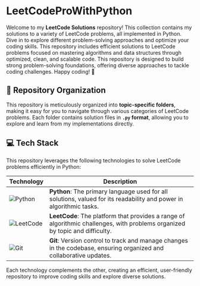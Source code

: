 # LeetCodeProWithPython
Welcome to my **LeetCode Solutions** repository! This collection contains my solutions to a variety of LeetCode problems, all implemented in Python. Dive in to explore different problem-solving approaches and optimize your coding skills. This repository includes efficient solutions to LeetCode problems focused on mastering algorithms and data structures through optimized, clean, and scalable code. This repository is designed to build strong problem-solving foundations, offering diverse approaches to tackle coding challenges. Happy coding! 🎉

## 📁 Repository Organization

This repository is meticulously organized into **topic-specific folders**, making it easy for you to navigate through various categories of LeetCode problems. Each folder contains solution files in **`.py` format**, allowing you to explore and learn from my implementations directly.



## 💻 Tech Stack

This repository leverages the following technologies to solve LeetCode problems efficiently in Python:

| Technology                                                                                               | Description                                                                                                       |
|----------------------------------------------------------------------------------------------------------|-------------------------------------------------------------------------------------------------------------------|
| ![Python](https://img.shields.io/badge/Python-%233776AB.svg?style=for-the-badge&logo=python&logoColor=white) | **Python**: The primary language used for all solutions, valued for its readability and power in algorithmic tasks. |
| ![LeetCode](https://img.shields.io/badge/LeetCode-%23FFA116.svg?style=for-the-badge&logo=leetcode&logoColor=black) | **LeetCode**: The platform that provides a range of algorithmic challenges, with problems organized by topic and difficulty. |
| ![Git](https://img.shields.io/badge/Git-%23F05033.svg?style=for-the-badge&logo=git&logoColor=white)     | **Git**: Version control to track and manage changes in the codebase, ensuring organized and collaborative updates. |

Each technology complements the other, creating an efficient, user-friendly repository to improve coding skills and explore diverse solutions.
